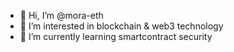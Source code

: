 - 👋 Hi, I’m @mora-eth
- 👀 I’m interested in blockchain & web3 technology
- 🌱 I’m currently learning smartcontract security

<!---
mora-eth/mora-eth is a ✨ special ✨ repository because its `README.md` (this file) appears on your GitHub profile.
You can click the Preview link to take a look at your changes.
--->
